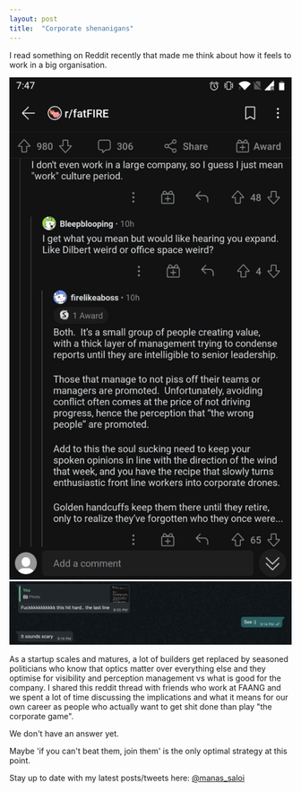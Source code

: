 ```yaml
---
layout: post
title:  "Corporate shenanigans"
---
```


I read something on Reddit recently that made me think about how it feels to work in a big organisation.

![corporate1](/assets/img/corporate1.png)
![corporate2](/assets/img/corporate2.png)

As a startup scales and matures, a lot of builders get replaced by seasoned politicians who know that optics matter over everything else and they optimise for visibility and perception management vs what is good for the company. I shared this reddit thread with friends who work at FAANG and we spent a lot of time discussing the implications and what it means for our own career as people who actually want to get shit done than play "the corporate game".

We don't have an answer yet.

Maybe 'if you can't beat them, join them' is the only optimal strategy at this point.

Stay up to date with my latest posts/tweets here: [@manas_saloi](http://twitter.com/manas_saloi)
